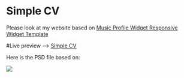 # Simple CV
Please look at my website based on [Music Profile Widget Responsive Widget Template](https://w3layouts.com/simple-cv-a-personal-category-bootstrap-responsive-web-template/)

#Live preview --> [Simple CV](https://1obanov.github.io/Simple-CV/)

Here is the PSD file based on:

![](https://github.com/1obanov/music-player/blob/master/images/music.jp)
